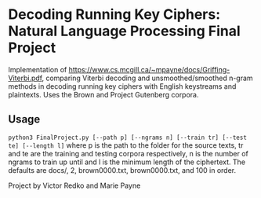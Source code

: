 # Decoding Running Key Ciphers: Natural Language Processing Final Project
Implementation of https://www.cs.mcgill.ca/~mpayne/docs/Griffing-Viterbi.pdf, 
comparing Viterbi decoding and unsmoothed/smoothed n-gram methods in decoding running
key ciphers with English keystreams and plaintexts. Uses the Brown and Project Gutenberg corpora.

## Usage
`python3 FinalProject.py [--path p] [--ngrams n] [--train tr] [--test te] [--length l]`
where p is the path to the folder for the source texts, tr and te are the training and testing corpora respectively,
n is the number of ngrams to train up until and l is the minimum length of the ciphertext. The defaults are docs/, 2, 
brown0000.txt, brown0000.txt, and 100 in order. 

Project by Victor Redko and Marie Payne  
